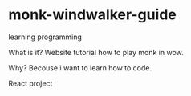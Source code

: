 # monk-windwalker-guide
learning programming

What is it?
Website tutorial how to play monk in wow.

Why?
Becouse i want to learn how to code.

React project
